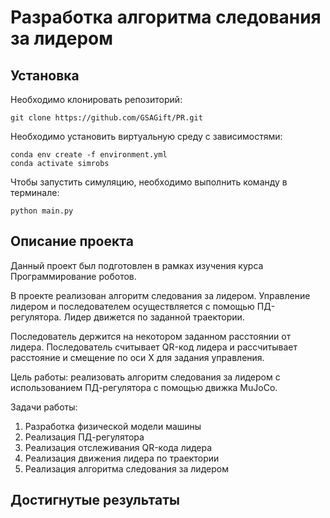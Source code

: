 # Разработка алгоритма следования за лидером

## Установка
Необходимо клонировать репозиторий:
```
git clone https://github.com/GSAGift/PR.git
```
Необходимо установить виртуальную среду с зависимостями:
```
conda env create -f environment.yml
conda activate simrobs
```
Чтобы запустить симуляцию, необходимо выполнить команду в терминале:
```
python main.py
```
## Описание проекта
Данный проект был подготовлен в рамках изучения курса Программирование роботов. 

В проекте реализован алгоритм следования за лидером. Управление лидером и последователем осуществляется с помощью ПД-регулятора. Лидер движется по заданной траектории. 

Последователь держится на некотором заданном расстоянии от лидера. Последователь считывает QR-код лидера и рассчитывает расстояние и смещение по оси Х для задания управления.

Цель работы: реализовать алгоритм следования за лидером с использованием ПД-регулятора с помощью движка MuJoCo.

Задачи работы: 
1. Разработка физической модели машины
2. Реализация ПД-регулятора
3. Реализация отслеживания QR-кода лидера
4. Реализация движения лидера по траектории
5. Реализация алгоритма следования за лидером

## Достигнутые результаты


